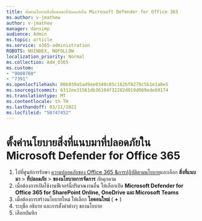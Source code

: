 ```yaml
---
title: ตั้งค่านโยบายสิ่งที่แนบมาที่ปลอดภัยใน Microsoft Defender for Office 365
ms.author: v-jmathew
author: v-jmathew
manager: dansimp
audience: Admin
ms.topic: article
ms.service: o365-administration
ROBOTS: NOINDEX, NOFOLLOW
localization_priority: Normal
ms.collection: Adm_O365
ms.custom:
- "9000760"
- "7391"
ms.openlocfilehash: 00b939a5ad9ee0349c85c162bf8279c5b1e1a0e5
ms.sourcegitcommit: 6312ee31561db36104f32282d019d069ede69174
ms.translationtype: MT
ms.contentlocale: th-TH
ms.lasthandoff: 03/11/2021
ms.locfileid: "50747452"
---
```

# <a name="set-up-safe-attachment-policies-in-microsoft-defender-for-office-365"></a>ตั้งค่านโยบายสิ่งที่แนบมาที่ปลอดภัยใน Microsoft Defender for Office 365

1. ไปที่ศูนย์การรักษา [ความปลอดภัยของ Office 365 &การปฏิบัติตามนโยบาย](https://go.microsoft.com/fwlink/p/?linkid=2077143)และเลือก **สิ่งที่แนบมา**  >  **ที่ปลอดภัย**  >  **ของนโยบายการจัดการ** ภัยคุกคาม
2. เมื่อต้องการเปิดใช้งานฟีเจอร์นี้ปริมาณงานอื่น ให้เลือกเปิด **Microsoft Defender for Office 365 for SharePoint Online, OneDrive และ Microsoft Teams**
3. เมื่อต้องการสร้างนโยบายใหม่ ให้เลือก **ไอคอนใหม่** ( **+** )
4. ระบุชื่อ อธิบาย และการตั้งค่าต่างๆ ของนโยบาย
5. เลือกบันทึก
